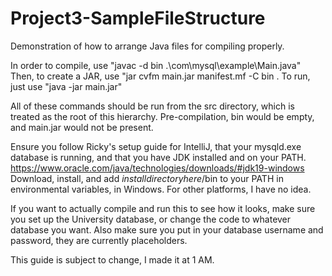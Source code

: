 # Project3-SampleFileStructure
Demonstration of how to arrange Java files for compiling properly.

In order to compile, use "javac -d bin .\com\mysql\example\Main.java"
Then, to create a JAR, use "jar cvfm main.jar manifest.mf -C bin .
To run, just use "java -jar main.jar"

All of these commands should be run from the src directory, which is treated as the root of this hierarchy.
Pre-compilation, bin would be empty, and main.jar would not be present.

Ensure you follow Ricky's setup guide for IntelliJ, that your mysqld.exe database is running, and that you have JDK installed and on your PATH.
https://www.oracle.com/java/technologies/downloads/#jdk19-windows
Download, install, and add $installdirectoryhere$/bin to your PATH in environmental variables, in Windows. For other platforms, I have no idea.

If you want to actually compile and run this to see how it looks, make sure you set up the University database, or change the code to whatever database you want.
Also make sure you put in your database username and password, they are currently placeholders.

This guide is subject to change, I made it at 1 AM.